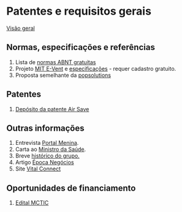 # Patentes e requisitos gerais

[Visão geral](AirSaveBRETECH_Release300320rev2.pdf)

## Normas, especificações e referências

1. Lista de [normas ABNT gratuitas](normas.md)
1. Projeto [MIT E-Vent](https://e-vent.mit.edu/) e [especificações](https://e-vent.mit.edu/clinical/key-ventilation-specifications/) - requer cadastro gratuito.
1. Proposta semelhante da [popsolutions](https://www.popsolutions.co/en_US/openventilator)

## Patentes

1. [Depósito da patente Air Save](Deposito_Respirador.pdf)

## Outras informações

1. Entrevista [Portal Menina](https://portalmenina.com.br/balneario-camboriu/2020/04/01/entrevista-brasileiros-desenvolvem-respirador-de-baixo-custo-para-covid-19/).
1. Carta ao [Ministro da Saúde](Gabinete_do_Ministro_Dr_Mandetta.pdf).
1. Breve [histórico do grupo.](historico.pdf)
1. Artigo [Época Negócios](https://epocanegocios.globo.com/Empresa/noticia/2020/04/coronavirus-engenheiros-brasileiros-transformam-mascaras-de-mergulho-em-respiradores-para-tratamento-de-pacientes.html)
1. Site [Vital Connect](https://vitalconnect.com/)


## Oportunidades de financiamento

1. [Edital MCTIC](http://www.mctic.gov.br/mctic/opencms/salaImprensa/noticias/arquivos/2020/04/MCTIC_lanca_chamada_publica_producao_EPIEPC_biosseguranca_equipes_medicas_e_hospitalares_contra_o_Coronavirus.html)

